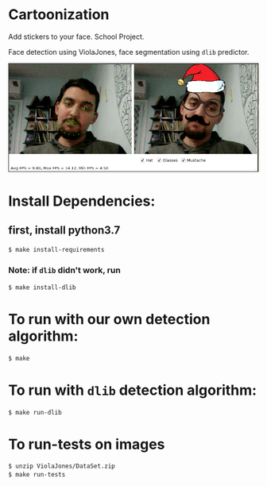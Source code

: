 # Cartoonization
Add stickers to your face. School Project.

Face detection using ViolaJones, face segmentation using `dlib` predictor.

![](/scrn.png)

# Install Dependencies:
## first, install python3.7
```bash
$ make install-requirements
```

### Note: if `dlib` didn't work, run 
```bash
$ make install-dlib
```

# To run with our own detection algorithm:
```bash
$ make
```

# To run with `dlib` detection algorithm:
```bash
$ make run-dlib
```

# To run-tests on images
```bash
$ unzip ViolaJones/DataSet.zip
$ make run-tests
```